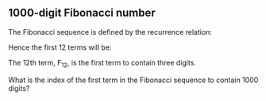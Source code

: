 ## 1000-digit Fibonacci number

The Fibonacci sequence is defined by the recurrence relation:

Hence the first 12 terms will be:

The 12th term, F<sub>12</sub>, is the first term to contain three digits.

What is the index of the first term in the Fibonacci sequence to contain 1000 digits?
